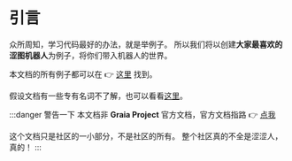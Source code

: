 # 引言

众所周知，学习代码最好的办法，就是举例子。
所以我们将以创建**大家最喜欢的涩图机器人**为例子，将你们带入机器人的世界。

本文档的所有例子都可以在 :point_right: [这里](https://github.com/GraiaCommunity/EroEroBot) 找到。

假设文档有一些专有名词不了解，也可以看看[这里](./terms)。

:::danger 警告一下
本文档非 **Graia Project** 官方文档，官方文档指路
:point_right: [点我](https://graia.cn)

这个文档只是社区的一小部分，不是社区的所有。
整个社区真的不全是涩涩人，真的！
:::
